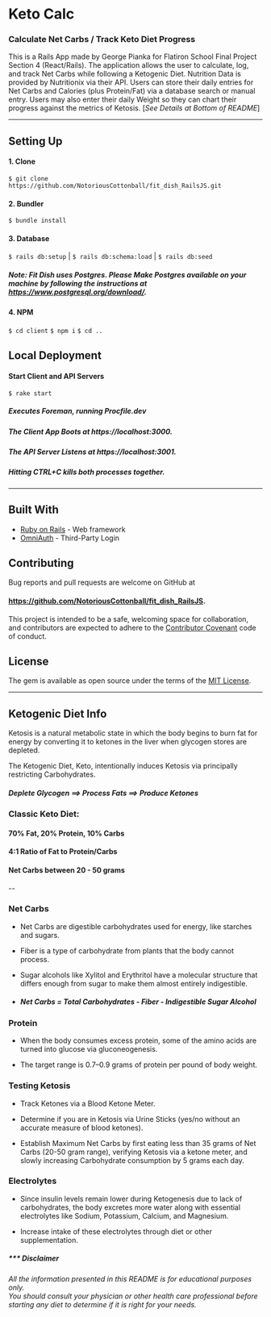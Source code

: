 # Keto Calc
### Calculate Net Carbs / Track Keto Diet Progress

This is a Rails App made by George Pianka for Flatiron School Final Project Section 4 (React/Rails). The application allows the user to calculate, log, and track Net Carbs while following a Ketogenic Diet. Nutrition Data is provided by Nutritionix via their API. Users can store their daily entries for Net Carbs and Calories (plus Protein/Fat) via a database search or manual entry. Users may also enter their daily Weight so they can chart their progress against the metrics of Ketosis. [*See Details at Bottom of README*]

---

## Setting Up

#### 1. Clone
`$ git clone https://github.com/NotoriousCottonball/fit_dish_RailsJS.git`
#### 2. Bundler
`$ bundle install`
#### 3. Database
`$ rails db:setup` | `$ rails db:schema:load` | `$ rails db:seed`
##### *Note: Fit Dish uses Postgres. Please Make Postgres available on your machine by following the instructions at https://www.postgresql.org/download/.*
#### 4. NPM
`$ cd client`
`$ npm i`
`$ cd ..`


## Local Deployment

#### Start Client and API Servers
`$ rake start`
##### *Executes Foreman, running Procfile.dev*
##### *The Client App Boots at https://localhost:3000.*
##### *The API Server Listens at https://localhost:3001.*
##### *Hitting CTRL+C kills both processes together.*

---

## Built With

* [Ruby on Rails](http://rubyonrails.org) - Web framework
* [OmniAuth](https://github.com/omniauth/omniauth) - Third-Party Login

## Contributing

Bug reports and pull requests are welcome on GitHub at
#### https://github.com/NotoriousCottonball/fit_dish_RailsJS.
This project is intended to be a safe, welcoming space for collaboration, and contributors are expected to adhere to the [Contributor Covenant](contributor-covenant.org) code of conduct.

## License

The gem is available as open source under the terms of the [MIT License](http://opensource.org/licenses/MIT).

---

## Ketogenic Diet Info

Ketosis is a natural metabolic state in which the body begins to burn fat for energy by converting it to ketones in the liver when glycogen stores are depleted.

The Ketogenic Diet, Keto, intentionally induces Ketosis via principally restricting Carbohydrates.

##### Deplete Glycogen ==> Process Fats ==> Produce Ketones

### __Classic Keto Diet__:
#### 70% Fat, 20% Protein, 10% Carbs
#### 4:1 Ratio of Fat to Protein/Carbs
#### Net Carbs between 20 - 50 grams

--


### Net Carbs

- Net Carbs are digestible carbohydrates used for energy, like starches and sugars.

- Fiber is a type of carbohydrate from plants that the body cannot process.  

- Sugar alcohols like Xylitol and Erythritol have a molecular structure that differs enough from sugar to make them almost entirely indigestible.

- ##### Net Carbs = Total Carbohydrates - Fiber - Indigestible Sugar Alcohol

### Protein

- When the body consumes excess protein, some of the amino acids are turned into glucose via gluconeogenesis.

- The target range is 0.7–0.9 grams of protein per pound of body weight.

### Testing Ketosis
- Track Ketones via a Blood Ketone Meter.

- Determine if you are in Ketosis via Urine Sticks (yes/no without an accurate measure of blood ketones).

- Establish Maximum Net Carbs by first eating less than 35 grams of Net Carbs (20-50 gram range), verifying Ketosis via a ketone meter, and slowly increasing Carbohydrate consumption by 5 grams each day.

### Electrolytes
- Since insulin levels remain lower during Ketogenesis due to lack of carbohydrates, the body excretes more water along with essential electrolytes like Sodium, Potassium, Calcium, and Magnesium.

- Increase intake of these electrolytes through diet or other supplementation.

#####  *** Disclaimer
*All the information presented in this README is for educational purposes only.  
You should consult your physician or other health care professional before starting any diet to determine if it is right for your needs.*
